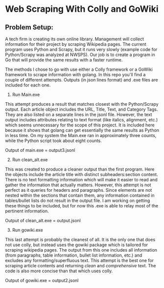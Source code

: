 # Web Scraping With Colly and GoWiki

## Problem Setup:
A tech firm is creating its own online library. Management will collect information for their project by scraping Wikipedia pages. The current program uses Python and Scrapy, but it runs very slowly (example code for Python/Scrapy was analyzed at NWSPS). Our job is to create a program in Go that will provide the same results with a faster runtime.

The methods I chose to go with use either a Colly framework or a GoWiki framework to scrape information with golang. In this repo you'll find a couple of different attempts. Outputs (in json lines format) and .exe files are included for each one.

1. Run Main.exe  

This attempt produces a result that matches closest with the Python/Scrapy output. Each article object includes the URL, Title, Text, and Category Tags. They are also listed on a separate lines in the jsonl file. However, the text output includes attributes relating to text format (like italics, alignment, etc.) which seems unnecessary for the scope of this project. It is included here because it shows that golang can get essentially the same results as Python in less time. On my system the Main.exe ran in approximately three counts, while the Python script took about eight counts.

Output of main.exe = output3.jsonl

2. Run clean_alt.exe  

This was created to produce a cleaner output than the first program. Here the objects include the article title with distinct subheaders:section content. There is no text formatting information which will make it easier to read and gather the information that actually matters. However, this attempt is not perfect as it queries for headers and paragraphs. Since elements are not nested within the sections that contain them, any information contained in tables/bullet lists do not result in the output file. I am working on getting these things to be included, but for now this .exe is able to relay most of the pertinent information.

Output of clean_alt.exe = output.jsonl

3. Run gowiki.exe  

This last attempt is probably the cleanest of all. It is the only one that does not use colly, but instead uses the gowiki package which is tailored for scraping wikipedia pages. The output from this one includes all information (from paragraphs, table information, bullet list information, etc.) and excludes any formatting/superfluous text. This attempt is the best one for scraping article contents and returning *clean* and *comprehensive* text. The code is also more concise than that which uses colly.

Output of gowiki.exe = output2.jsonl
